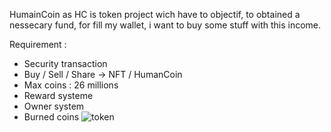 HumainCoin as HC is token project wich have to objectif, to obtained a nessecary fund, for fill my wallet, i want to buy some stuff with this income.

Requirement :
  * Security transaction
  * Buy / Sell / Share -> NFT / HumanCoin
  * Max coins : 26 millions
  * Reward systeme
  * Owner system
  * Burned coins
![token](https://github.com/feur25/HumanCoin/assets/39668417/c15c9004-838e-4e08-b0df-9295a352972b)
